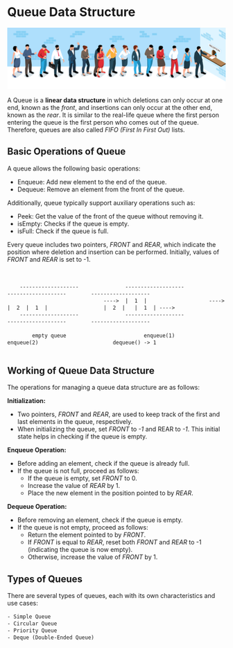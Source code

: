 # Queue Data Structure

![Queue](../../../res/img/isometric-queue.svg)

A Queue is a **linear data structure** in which deletions can only occur at one end, known as the *front*, and insertions can only occur at the other end, known as the *rear*. It is similar to the real-life queue where the first person entering the queue is the first person who comes out of the queue. Therefore, queues are also called *FIFO (First In First Out)* lists.


## Basic Operations of Queue

A queue allows the following basic operations:

 - Enqueue: Add new element to the end of the queue.
 - Dequeue: Remove an element from the front of the queue.

Additionally, queue typically support auxiliary operations such as:

 - Peek: Get the value of the front of the queue without removing it. 
 - isEmpty: Checks if the queue is empty.
 - isFull: Check if the queue is full.

Every queue includes two pointers, *FRONT* and *REAR*, which indicate the position where deletion and insertion can be performed. Initially, values of *FRONT* and *REAR* is set to -1.


```plaintext


    -------------------               -------------------               -------------------        -------------------
                               ---->  |  1  |                    ---->  |  2  |  1  |                  |  2  |   |  1  | ---->
    -------------------               -------------------               -------------------        -------------------

        empty queue                         enqueue(1)                       enqueue(2)                        dequeue() -> 1


```


## Working of Queue Data Structure

The operations for managing a queue data structure are as follows:

**Initialization:**

 - Two pointers, *FRONT* and *REAR*, are used to keep track of the first and last elements in the queue, respectively.
 - When initializing the queue, set *FRONT* to *-1* and REAR to *-1*. This initial state helps in checking if the queue is empty.


**Enqueue Operation:**

 - Before adding an element, check if the queue is already full.
 - If the queue is not full, proceed as follows:
   - If the queue is empty, set *FRONT* to 0.
   - Increase the value of *REAR* by 1.
   - Place the new element in the position pointed to by *REAR*.


**Dequeue Operation:**

 - Before removing an element, check if the queue is empty.
 - If the queue is not empty, proceed as follows:
   - Return the element pointed to by *FRONT*.
   - If *FRONT* is equal to *REAR*, reset both *FRONT* and *REAR* to -1 (indicating the queue is now empty).
   - Otherwise, increase the value of *FRONT* by 1.


## Types of Queues

There are several types of queues, each with its own characteristics and use cases:

    - Simple Queue
    - Circular Queue
    - Priority Queue
    - Deque (Double-Ended Queue)